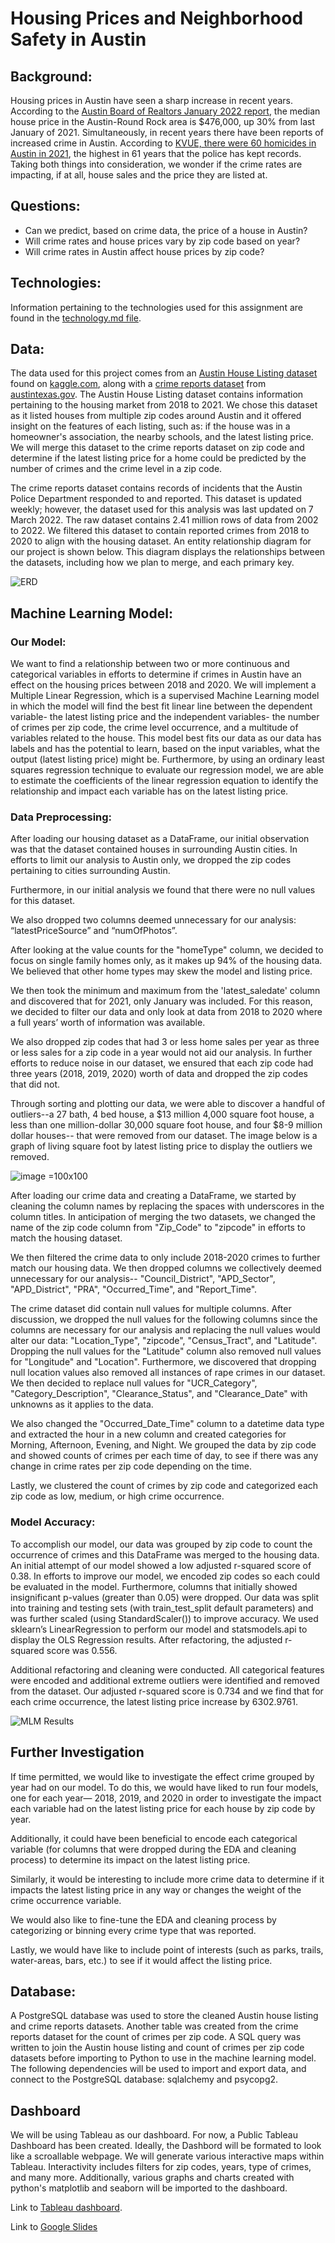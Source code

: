 # Housing Prices and Neighborhood Safety in Austin

## Background: 
Housing prices in Austin have seen a sharp increase in recent years. According to the [Austin Board of Realtors January 2022 report](https://www.abor.com/january-2022-central-texas-housing-market-report), the median house price in the Austin-Round Rock area is $476,000, up 30% from last January of 2021. Simultaneously, in recent years there have been reports of increased crime in Austin. According to [KVUE, there were 60 homicides in Austin in 2021](https://www.kvue.com/article/news/local/austin-homicide-record-number-2021/269-e3c419af-9722-456f-9b5d-c044944e128d), the highest in 61 years that the police has kept records. Taking both things into consideration, we wonder if the crime rates are impacting, if at all, house sales and the price they are listed at. 

## Questions: 
- Can we predict, based on crime data, the price of a house in Austin?
- Will crime rates and house prices vary by zip code based on year?
- Will crime rates in Austin affect house prices by zip code?


## Technologies: 
Information pertaining to the technologies used for this assignment are found in the [technology.md file](technology.md). 

## Data: 
The data used for this project comes from an [Austin House Listing dataset](https://www.kaggle.com/ericpierce/austinhousingprices) found on [kaggle.com](https://www.kaggle.com/), along with a [crime reports dataset](https://data.austintexas.gov/Public-Safety/Crime-Reports/fdj4-gpfu) from [austintexas.gov](https://www.austintexas.gov/). The Austin House Listing dataset contains information pertaining to the housing market from 2018 to 2021. We chose this dataset as it listed houses from multiple zip codes around Austin and it offered insight on the features of each listing, such as: if the house was in a homeowner's association, the nearby schools, and the latest listing price. We will merge this dataset to the crime reports dataset on zip code and determine if the latest listing price for a home could be predicted by the number of crimes and the crime level in a zip code. 

The crime reports dataset contains records of incidents that the Austin Police Department responded to and reported. This dataset is updated weekly; however, the dataset used for this analysis was last updated on 7 March 2022. The raw dataset contains 2.41 million rows of data from 2002 to 2022. We filtered this dataset to contain reported crimes from 2018 to 2020 to align with the housing dataset. An entity relationship diagram for our project is shown below. This diagram displays the relationships between the datasets, including how we plan to merge, and each primary key. 

![ERD](Images/ERD.png)

## Machine Learning Model: 
### Our Model: 
We want to find a relationship between two or more continuous and categorical variables in efforts to determine if crimes in Austin have an effect on the housing prices between 2018 and 2020. We will implement a Multiple Linear Regression, which is a supervised Machine Learning model in which the model will find the best fit linear line between the dependent variable- the latest listing price and the independent variables- the number of crimes per zip code, the crime level occurrence, and a multitude of variables related to the house. This model best fits our data as our data has labels and has the potential to learn, based on the input variables, what the output (latest listing price) might be. Furthermore, by using an ordinary least squares regression technique to evaluate our regression model, we are able to estimate the coefficients of the linear regression equation to identify the relationship and impact each variable has on the latest listing price. 

### Data Preprocessing: 
After loading our housing dataset as a DataFrame, our initial observation was that the dataset contained houses in surrounding Austin cities. In efforts to limit our analysis to Austin only, we dropped the zip codes pertaining to cities surrounding Austin. 

Furthermore, in our initial analysis we found that there were no null values for this dataset. 

We also dropped two columns deemed unnecessary for our analysis: “latestPriceSource” and “numOfPhotos”.

After looking at the value counts for the "homeType" column, we decided to focus on single family homes only, as it makes up 94% of the housing data. We believed that other home types may skew the model and listing price. 

We then took the minimum and maximum from the 'latest_saledate' column and discovered that for 2021, only January was included. For this reason, we decided to filter our data and only look at data from 2018 to 2020 where a full years’ worth of information was available. 

We also dropped zip codes that had 3 or less home sales per year as three or less sales for a zip code in a year would not aid our analysis. In further efforts to reduce noise in our dataset, we ensured that each zip code had three years (2018, 2019, 2020) worth of data and dropped the zip codes that did not. 

Through sorting and plotting our data, we were able to discover a handful of outliers--a 27 bath, 4 bed house, a $13 million 4,000 square foot house, a less than one million-dollar 30,000 square foot house, and four $8-9 million dollar houses-- that were removed from our dataset. The image below is a graph of living square foot by latest listing price to display the outliers we removed.


![image =100x100](https://user-images.githubusercontent.com/92558842/161438957-b93d18c9-472c-4e04-bd53-2a78b28bc766.png ) 


After loading our crime data and creating a DataFrame, we started by cleaning the column names by replacing the spaces with underscores in the column titles. In anticipation of merging the two datasets, we changed the name of the zip code column from "Zip_Code" to "zipcode" in efforts to match the housing dataset. 

We then filtered the crime data to only include 2018-2020 crimes to further match our housing data. We then dropped columns we collectively deemed unnecessary for our analysis-- "Council_District", "APD_Sector", "APD_District", "PRA", "Occurred_Time", and "Report_Time". 

The crime dataset did contain null values for multiple columns. After discussion, we dropped the null values for the following columns since the columns are necessary for our analysis and replacing the null values would alter our data: "Location_Type", "zipcode", "Census_Tract", and "Latitude". Dropping the null values for the "Latitude" column also removed null values for "Longitude" and "Location". Furthermore, we discovered that dropping null location values also removed all instances of rape crimes in our dataset. We then decided to replace null values for "UCR_Category", "Category_Description", "Clearance_Status", and "Clearance_Date" with unknowns as it applies to the data. 

We also changed the "Occurred_Date_Time" column to a datetime data type and extracted the hour in a new column and created categories for Morning, Afternoon, Evening, and Night. We grouped the data by zip code and showed counts of crimes per each time of day, to see if there was any change in crime rates per zip code depending on the time. 

Lastly, we clustered the count of crimes by zip code and categorized each zip code as low, medium, or high crime occurrence. 



### Model Accuracy: 
To accomplish our model, our data was grouped by zip code to count the occurrence of crimes and this DataFrame was merged to the housing data. An initial attempt of our model showed a low adjusted r-squared score of 0.38. In efforts to improve our model, we encoded zip codes so each could be evaluated in the model. Furthermore, columns that initially showed insignificant p-values (greater than 0.05) were dropped. Our data was split into training and testing sets (with train_test_split default parameters) and was further scaled (using StandardScaler()) to improve accuracy. We used sklearn’s LinearRegression to perform our model and statsmodels.api to display the OLS Regression results. After refactoring, the adjusted r-squared score was 0.556.

Additional refactoring and cleaning were conducted. All categorical features were encoded and additional extreme outliers were identified and removed from the dataset. Our adjusted r-squared score is 0.734 and we find that for each crime occurrence, the latest listing price increase by 6302.9761. 

![MLM Results](Images/MLM_results.png)

## Further Investigation 
If time permitted, we would like to investigate the effect crime grouped by year had on our model. To do this, we would have liked to run four models, one for each year— 2018, 2019, and 2020 in order to investigate the impact each variable had on the latest listing price for each house by zip code by year. 

Additionally, it could have been beneficial to encode each categorical variable (for columns that were dropped during the EDA and cleaning process) to determine its impact on the latest listing price. 

Similarly, it would be interesting to include more crime data to determine if it impacts the latest listing price in any way or changes the weight of the crime occurrence variable.  

We would also like to fine-tune the EDA and cleaning process by categorizing or binning every crime type that was reported.

Lastly, we would have like to include point of interests (such as parks, trails, water-areas, bars, etc.) to see if it would affect the listing price. 


## Database: 
A PostgreSQL database was used to store the cleaned Austin house listing and crime reports datasets. Another table was created from the crime reports dataset for the count of crimes per zip code. A SQL query was written to join the Austin house listing and count of crimes per zip code datasets before importing to Python to use in the machine learning model. The following dependencies will be used to import and export data, and connect to the PostgreSQL database: sqlalchemy and psycopg2.

## Dashboard 
We will be using Tableau as our dashboard. For now, a Public Tableau Dashboard has been created. Ideally, the Dashbord will be formated to look like a scroallable webpage. We will generate various interactive maps within Tableau. Interactivity includes filters for zip codes, years, type of crimes, and many more. Additionally, various graphs and charts created with python's matplotlib and seaborn will be imported to the dashboard. 

Link to [Tableau dashboard](https://public.tableau.com/app/profile/francisco.azares/viz/CrimeandHousingViz_2DashboardViz_1/CrimeHousing_Dashboard?publish=yes). 

Link to [Google Slides](https://docs.google.com/presentation/d/1SRrtjqWpumo_CebxympE3YYIjPN8nT7Wi16iODnVgDE/edit#slide=id.gf3b695e621_0_27)
